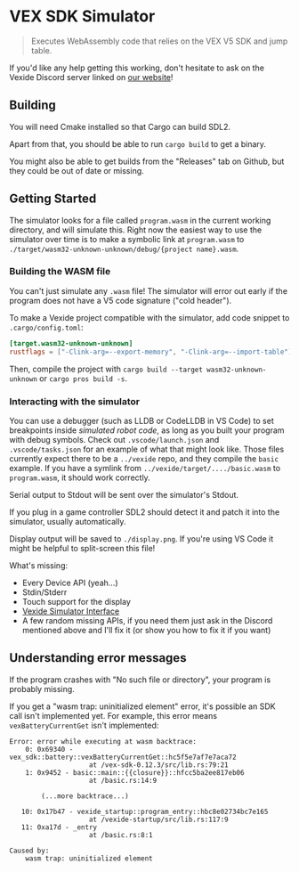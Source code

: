 # VEX SDK Simulator

> Executes WebAssembly code that relies on the VEX V5 SDK and jump table.

If you'd like any help getting this working, don't hesitate to ask on the Vexide Discord server linked on [our website](https://pros.rs/)!

## Building

You will need Cmake installed so that Cargo can build SDL2.

Apart from that, you should be able to run `cargo build` to get a binary.

You might also be able to get builds from the "Releases" tab on Github, but they could be out of date or missing.

## Getting Started

The simulator looks for a file called `program.wasm` in the current working directory, and will simulate this. Right now the easiest way to use the simulator over time is to make a symbolic link at `program.wasm` to `./target/wasm32-unknown-unknown/debug/{project name}.wasm`.

### Building the WASM file

You can't just simulate any `.wasm` file! The simulator will error out early if the program does not have a V5 code signature ("cold header").

To make a Vexide project compatible with the simulator, add code snippet to `.cargo/config.toml`:

```toml
[target.wasm32-unknown-unknown]
rustflags = ["-Clink-arg=--export-memory", "-Clink-arg=--import-table"]
```

Then, compile the project with `cargo build --target wasm32-unknown-unknown` or `cargo pros build -s`.

### Interacting with the simulator

You can use a debugger (such as LLDB or CodeLLDB in VS Code) to set breakpoints inside *simulated robot code*, as long as you built your program with debug symbols.
Check out `.vscode/launch.json` and `.vscode/tasks.json` for an example of what that might look like. Those files currently expect there to be a `../vexide` repo, and they compile the `basic` example. If you have a symlink from `../vexide/target/..../basic.wasm` to `program.wasm`, it should work correctly.

Serial output to Stdout will be sent over the simulator's Stdout.

If you plug in a game controller SDL2 should detect it and patch it into the simulator, usually automatically.

Display output will be saved to `./display.png`. If you're using VS Code it might be helpful to split-screen this file!

What's missing:

- Every Device API (yeah...)
- Stdin/Stderr
- Touch support for the display
- [Vexide Simulator Interface](https://internals.pros.rs/simulators/interface)
- A few random missing APIs, if you need them just ask in the Discord mentioned above and I'll fix it (or show you how to fix it if you want)


## Understanding error messages

If the program crashes with "No such file or directory", your program is probably missing.

If you get a "wasm trap: uninitialized element" error, it's possible an SDK call isn't implemented yet. For example, this error means `vexBatteryCurrentGet` isn't implemented:

```
Error: error while executing at wasm backtrace:
    0: 0x69340 - vex_sdk::battery::vexBatteryCurrentGet::hc5f5e7af7e7aca72
                    at /vex-sdk-0.12.3/src/lib.rs:79:21
    1: 0x9452 - basic::main::{{closure}}::hfcc5ba2ee817eb06
                    at /basic.rs:14:9

        (...more backtrace...)

   10: 0x17b47 - vexide_startup::program_entry::hbc8e02734bc7e165
                    at /vexide-startup/src/lib.rs:117:9
   11: 0xa17d - _entry
                    at /basic.rs:8:1

Caused by:
    wasm trap: uninitialized element
```
